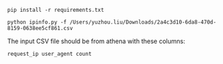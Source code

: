 ```
pip install -r requirements.txt

python ipinfo.py -f /Users/yuzhou.liu/Downloads/2a4c3d10-6da8-470d-8159-0638ee5cf861.csv
```

The input CSV file should be from athena with these columns:
```
request_ip user_agent count
```
